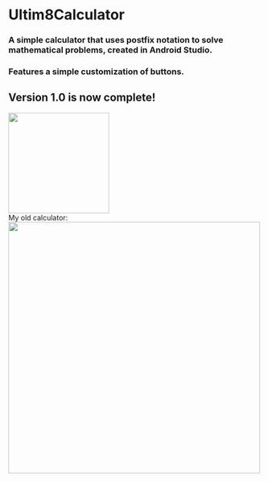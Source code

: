 # Ultim8Calculator

### A simple calculator that uses postfix notation to solve mathematical problems, created in Android Studio. <br>
### Features a simple customization of buttons.

## **Version 1.0 is now complete!** <br>
<img src='https://github.com/84mu3lC3p4C7/Ultim8Calculator/assets/111708236/5630b526-593f-407e-84f3-93bfd54b32df' width='200'> <br>
My old calculator: <br>
<img src='https://github.com/84mu3lC3p4C7/Ultim8Calculator/assets/111708236/778ff072-165b-474d-b168-c1d7e8997fdc' width='500'>
